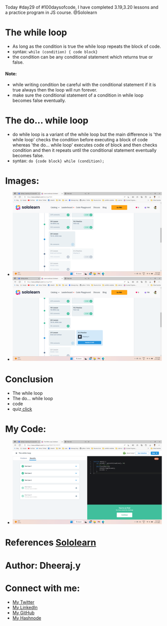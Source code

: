 Today #day29 of #100daysofcode, I have completed 3.19,3.20 lessons
and a practice program in JS course. @Sololearn

# The while loop
- As long as the condition is true the while loop repeats the block of code.
- syntax: `while (condition) { code block}`
- the condition can be any conditional statement which returns true or false.
#### Note:
- while writing condition be careful with the conditional statement if it is true always then the loop will run forever.
- make sure the conditional statement of a condition in while loop becomes false eventually.


# The do... while loop
- do while loop is a variant of the while loop but the main difference is 'the while loop' checks the condition before executing a block of code whereas 'the do... while loop' executes code of block and then checks condition and then it repeats until the conditional statement eventually becomes false.
- syntax: `do {code block} while (condition);`



# Images:
- ![5. day29 3.19 completed.png](/day%2029/Images/5.%20day29%203.19%20completed.png)
- ![7. day29 3.20 completed.png](/day%2029/Images/7.%20day29%203.20%20completed.png)

# Conclusion
- The while loop
- The do... while loop
- code
- quiz[ click](/day%2029/Images/)

# My Code: 
- ![2. day29 prog prob.png](/day%2029/Images/2.%20day29%20prog%20prob.png)

# References [Sololearn ](https://www.sololearn.com/learning/1024)

# Author: Dheeraj.y
# Connect with me:
- [My Twitter](https://twitter.com/yssdheeraj)
- [My LinkedIn](https://www.linkedin.com/in/dheerajy1/)
- [My GitHub](https://github.com/dheerajy1)
- [My Hashnode](https://dheerajy1.hashnode.dev/)
